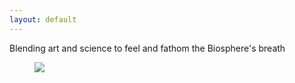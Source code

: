 ```yaml
---
layout: default
---
```


Blending art and science to feel and fathom the Biosphere's breath

<figure>
  <img src="https://fluxnetair.github.io/images/logos.png" class="center">
</figure>
